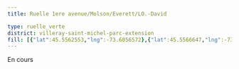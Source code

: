 ```yaml
---
title: Ruelle 1ere avenue/Molson/Everett/LO.-David

type: ruelle_verte
district: villeray-saint-michel-parc-extension
fill: [{"lat":45.5562553,"lng":-73.6056572},{"lat":45.5566647,"lng":-73.6052924},{"lat":45.5564544,"lng":-73.6054802},{"lat":45.5557632,"lng":-73.6038494},{"lat":45.5559961,"lng":-73.6036295},{"lat":45.5555078,"lng":-73.6040854}]
---
```


En cours